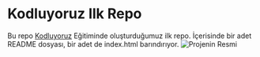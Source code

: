 # Kodluyoruz Ilk Repo
Bu repo [Kodluyoruz](https://www.kodluyoruz.org/) Eğitiminde oluşturduğumuz ilk repo. İçerisinde bir adet README dosyası, bir adet de index.html barındırıyor.
![Projenin Resmi](https://github.com/LuffyPasha/kodluyoruzilkrepo/blob/main/figures/GitHub.png)

